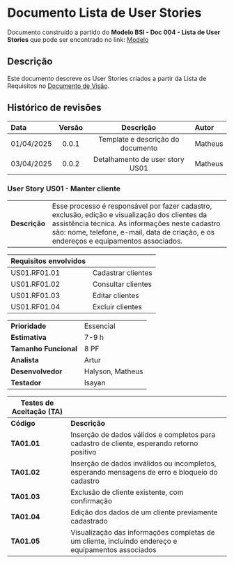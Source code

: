 # Documento Lista de User Stories

Documento construído a partido do **Modelo BSI - Doc 004 - Lista de User Stories** que pode ser encontrado no
link: [Modelo](https://docs.google.com/document/d/1Ns2J9KTpLgNOpCZjXJXw_RSCSijTJhUx4zgFhYecEJg/edit?usp=sharing)

## Descrição

Este documento descreve os User Stories criados a partir da Lista de Requisitos no [Documento de Visão](https://github.com/quirinof/techFix-backend/blob/main/docs/doc-visao.md).

## Histórico de revisões

| Data       | Versão |             Descrição             | Autor   |
| :--------- | :----: | :-------------------------------: | :------ |
| 01/04/2025 | 0.0.1  | Template e descrição do documento | Matheus |
| 03/04/2025 | 0.0.2  |  Detalhamento de user story US01  | Matheus |

### User Story US01 - Manter cliente

|               |                                                                                                                                                                                                                                            |
| ------------- | :----------------------------------------------------------------------------------------------------------------------------------------------------------------------------------------------------------------------------------------- |
| **Descrição** | Esse processo é responsável por fazer cadastro, exclusão, edição e visualização dos clientes da assistência técnica. As informações neste cadastro são: nome, telefone, e-mail, data de criação, e os endereços e equipamentos associados. |

| **Requisitos envolvidos** |                    |
| ------------------------- | :----------------- |
| US01.RF01.01              | Cadastrar clientes |
| US01.RF01.02              | Consultar clientes |
| US01.RF01.03              | Editar clientes    |
| US01.RF01.04              | Excluir clientes   |

|                       |                  |
| --------------------- | ---------------- |
| **Prioridade**        | Essencial        |
| **Estimativa**        | 7-9 h            |
| **Tamanho Funcional** | 8 PF             |
| **Analista**          | Artur            |
| **Desenvolvedor**     | Halyson, Matheus |
| **Testador**          | Isayan           |

| Testes de Aceitação (TA) |                                                                                                    |
| ------------------------ | -------------------------------------------------------------------------------------------------- |
| **Código**               | **Descrição**                                                                                      |
| **TA01.01**              | Inserção de dados válidos e completos para cadastro de cliente, esperando retorno positivo         |
| **TA01.02**              | Inserção de dados inválidos ou incompletos, esperando mensagens de erro e bloqueio do cadastro     |
| **TA01.03**              | Exclusão de cliente existente, com confirmação                                                     |
| **TA01.04**              | Edição dos dados de um cliente previamente cadastrado                                              |
| **TA01.05**              | Visualização das informações completas de um cliente, incluindo endereço e equipamentos associados |
